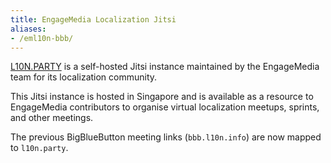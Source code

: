 ```yaml
---
title: EngageMedia Localization Jitsi
aliases:
- /eml10n-bbb/
---
```


[L10N.PARTY](https://l10n.party) is a self-hosted Jitsi instance maintained by the EngageMedia team for its localization community.

This Jitsi instance is hosted in Singapore and is available as a resource to EngageMedia contributors to organise virtual localization meetups, sprints, and other meetings.

The previous BigBlueButton meeting links (`bbb.l10n.info`) are now mapped to `l10n.party`.
